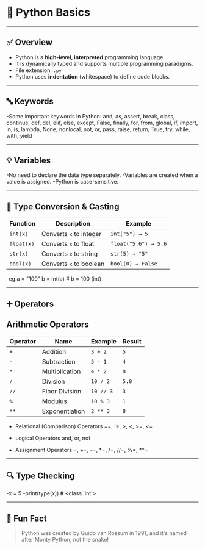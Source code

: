 # 🧠 Python Basics

---

## ✅ Overview

- Python is a **high-level, interpreted** programming language.
- It is dynamically typed and supports multiple programming paradigms.
- File extension: `.py`
- Python uses **indentation** (whitespace) to define code blocks.

---

## 🔤 Keywords

-Some important keywords in Python:
and, as, assert, break, class, continue, def, del, elif, else, except, False, finally, for, from, global, if, import, in, is,
lambda, None, nonlocal, not, or, pass, raise, return, True, try, while, with, yield

---

## 💡 Variables
-No need to declare the data type separately.
-Variables are created when a value is assigned.
-Python is case-sensitive.

---

## 🔄 Type Conversion & Casting
| Function     | Description                      | Example             |
|--------------|----------------------------------|---------------------|
| `int(x)`     | Converts `x` to integer          | `int("5") → 5`      |
| `float(x)`   | Converts `x` to float            | `float("5.6") → 5.6`|
| `str(x)`     | Converts `x` to string           | `str(5) → "5"`      |
| `bool(x)`    | Converts `x` to boolean          | `bool(0) → False`   |

-eg.a = "100"
b = int(a)   # b = 100 (int)

---

## ➕ Operators
## Arithmetic Operators
| Operator | Name            | Example       | Result |
|----------|-----------------|---------------|--------|
| `+`      | Addition         | `3 + 2`       | `5`    |
| `-`      | Subtraction      | `5 - 1`       | `4`    |
| `*`      | Multiplication   | `4 * 2`       | `8`    |
| `/`      | Division         | `10 / 2`      | `5.0`  |
| `//`     | Floor Division   | `10 // 3`     | `3`    |
| `%`      | Modulus          | `10 % 3`      | `1`    |
| `**`     | Exponentiation   | `2 ** 3`      | `8`    |


- Relational (Comparison) Operators
==, !=, >, <, >=, <=

- Logical Operators
and, or, not

- Assignment Operators
=, +=, -=, *=, /=, //=, %=, **=

---

## 🔍 Type Checking
-x = 5
-print(type(x))  # <class 'int'>

---

## 📌 Fun Fact
>Python was created by Guido van Rossum in 1991, and it's named after Monty Python, not the snake!



